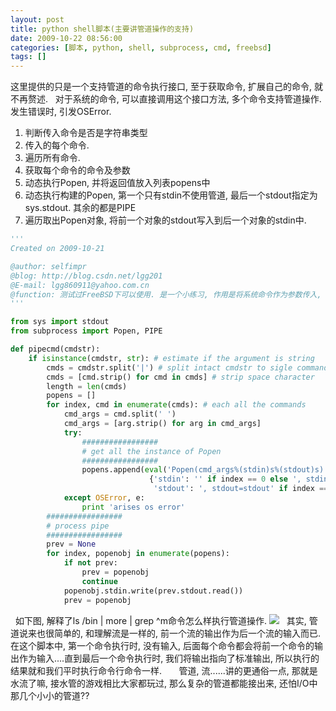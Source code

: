 ```yaml
---
layout: post
title: python shell脚本(主要讲管道操作的支持)
date: 2009-10-22 08:56:00
categories: [脚本, python, shell, subprocess, cmd, freebsd]
tags: []
---
```

这里提供的只是一个支持管道的命令执行接口, 至于获取命令, 扩展自己的命令, 就不再赘述.
 
对于系统的命令, 可以直接调用这个接口方法, 多个命令支持管道操作.  发生错误时, 引发OSError.
 
 
 
1. 判断传入命令是否是字符串类型
2. 传入的每个命令.
3. 遍历所有命令.
4. 获取每个命令的命令及参数
5. 动态执行Popen, 并将返回值放入列表popens中
6. 动态执行构建的Popen, 第一个只有stdin不使用管道, 最后一个stdout指定为sys.stdout. 其余的都是PIPE
7. 遍历取出Popen对象, 将前一个对象的stdout写入到后一个对象的stdin中.
 

```python
'''
Created on 2009-10-21

@author: selfimpr
@blog: http://blog.csdn.net/lgg201
@E-mail: lgg860911@yahoo.com.cn
@function: 测试过FreeBSD下可以使用. 是一个小练习, 作用是将系统命令作为参数传入, 执行.  接受的参数支持管道操作, 管道操作符使用|.
'''

from sys import stdout
from subprocess import Popen, PIPE

def pipecmd(cmdstr):
    if isinstance(cmdstr, str): # estimate if the argument is string
        cmds = cmdstr.split('|') # split intact cmdstr to sigle command
        cmds = [cmd.strip() for cmd in cmds] # strip space character
        length = len(cmds)
        popens = []
        for index, cmd in enumerate(cmds): # each all the commands
            cmd_args = cmd.split(' ')
            cmd_args = [arg.strip() for arg in cmd_args]
            try:
                #################
                # get all the instance of Popen
                #################
                popens.append(eval('Popen(cmd_args%(stdin)s%(stdout)s)' % /
                               {'stdin': '' if index == 0 else ', stdin=PIPE', /
                                'stdout': ', stdout=stdout' if index == length - 1 else ', stdout=PIPE'}))
            except OSError, e:
                print 'arises os error'
        #################
        # process pipe
        #################
        prev = None
        for index, popenobj in enumerate(popens):
            if not prev:
                prev = popenobj
                continue
            popenobj.stdin.write(prev.stdout.read())
            prev = popenobj
```

 
如下图, 解释了ls /bin | more | grep ^m命令怎么样执行管道操作.
![](http://hi.csdn.net/attachment/200910/22/8670_1256173858K9Z1.jpg)
 
其实, 管道说来也很简单的, 和理解流是一样的, 前一个流的输出作为后一个流的输入而已.  在这个脚本中, 第一个命令执行时, 没有输入, 后面每个命令都会将前一个命令的输出作为输入....直到最后一个命令执行时, 我们将输出指向了标准输出, 所以执行的结果就和我们平时执行命令行命令一样.    
 
管道, 流......讲的更通俗一点, 那就是水流了嘛, 接水管的游戏相比大家都玩过, 那么复杂的管道都能接出来, 还怕I/O中那几个小小的管道??
